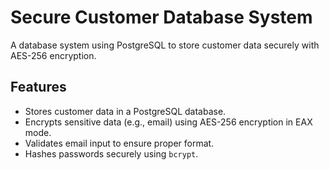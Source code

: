 # Secure Customer Database System
A database system using PostgreSQL to store customer data securely with AES-256 encryption.

## Features
- Stores customer data in a PostgreSQL database.
- Encrypts sensitive data (e.g., email) using AES-256 encryption in EAX mode.
- Validates email input to ensure proper format.
- Hashes passwords securely using `bcrypt`.
